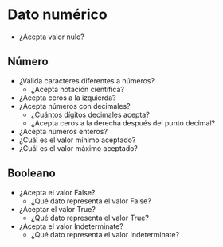 <h1 id="numeric-data">Dato numérico</h1>

- ¿Acepta valor nulo?

<h2 id="number">Número</h2>

- ¿Valida caracteres diferentes a números?
    - ¿Acepta notación científica?
- ¿Acepta ceros a la izquierda?
- ¿Acepta números con decimales?
    - ¿Cuántos dígitos decimales acepta?
    - ¿Acepta ceros a la derecha después del punto decimal?
- ¿Acepta números enteros?
- ¿Cuál es el valor mínimo aceptado?
- ¿Cuál es el valor máximo aceptado?

<h2 id="boolean">Booleano</h2>

- ¿Acepta el valor False?
    - ¿Qué dato representa el valor False?
- ¿Aceptar el valor True?
    - ¿Qué dato representa el valor True?
- ¿Acepta el valor Indeterminate?
    - ¿Qué dato representa el valor Indeterminate?